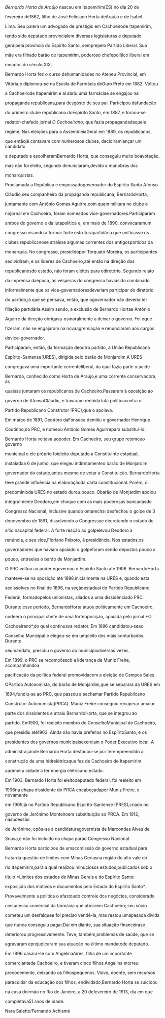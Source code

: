 

*Bernardo Horta de Araújo* nasceu em Itapemirim(ES) no dia 20 de

fevereiro de1862, filho de José Feliciano Horta deAraújo e de Isabel

Lima. Seu paiera um advogado de prestígio em Cachoeirode Itapemirim,

tendo sido deputado provincialem diversas legislaturas e deputado

geralpela província do Espírito Santo, semprepelo Partido Liberal. Sua

mãe era filhado barão de Itapemirim, poderoso chefepolítico liberal em

meados do século XIX.



Bernardo Horta fez o curso dehumanidades no Ateneu Provincial, em

Vitória,e diplomou-se na Escola de Farmácia deOuro Preto em 1882. Voltou

a Cachoeirode Itapemirim e aí abriu uma farmáciae se engajou na

propaganda republicana,para desgosto de seu pai. Participou dafundação

do primeiro clube republicano doEspírito Santo, em 1887, e tornou-se

redator-chefedo jornal *O Cachoeirano*, que fazia propagandadaquele

regime. Nas eleições para a AssembleiaGeral em 1889, os republicanos,

que entãojá contavam com numerosos clubes, decidiramlançar um candidato

a deputado e escolheramBernardo Horta, que conseguiu muito boavotação,

mas não foi eleito, segundo denunciaram,devido a manobras dos

monarquistas.



Proclamada a República e empossadogovernador do Espírito Santo Afonso

Cláudio,seu companheiro da propaganda republicana, BernardoHorta,

juntamente com Antônio Gomes Aguirre,com quem militara no clube e

nojornal em Cachoeiro, foram nomeados vice-governadores.Participaram

ambos do governo e da lutapolítica e, em maio de 1890, convocaramum

congresso visando a formar forte estruturapartidária que unificasse os

clubes republicanose atraísse algumas correntes dos antigospartidos da

monarquia. No congresso, presididopor Torquato Moreira, os participantes

sedividiram, e os líderes de Cachoeiro,até então na direção dos

republicanosdo estado, não foram eleitos para odiretório. Segundo relato

da imprensa daépoca, às vésperas do congresso haviasido combinado

informalmente que os vice-governadoresdeveriam participar do diretório

do partido,já que se pensava, então, que ogovernador não deveria ter

filiação partidária.Assim sendo, a exclusão de Bernardo Hortae Antônio

Aguirre da direção obrigava-osmoralmente a deixar o governo. Foi oque

fizeram: não se engajaram na novaagremiação e renunciaram aos cargos

device-governador.



Participaram, então, da formação deoutro partido, a União Republicana

Espírito-Santense(URES), dirigida pelo barão de Monjardim.A URES

congregava uma importante correnteliberal, da qual fazia parte o paide

Bernardo, conhecido como Horta de Araújo,e uma corrente conservadora, às

quaisse juntaram os republicanos de Cachoeiro.Passaram à oposição ao

governo de AfonsoCláudio, e travaram renhida luta políticacontra o

Partido Republicano Construtor (PRC),que o apoiava.



Em março de 1891, Deodoro daFonseca demitiu o governador Henrique

Coutinho,do PRC, e nomeou Antônio Gomes Aguirrepara substituí-lo.

Bernardo Horta voltava aopoder. Em Cachoeiro, seu grupo retomouo governo

municipal e ele próprio foieleito deputado à Constituinte estadual,

instaladaa 6 de junho, que elegeu indiretamenteo barão de Monjardim

governador do estado,antes mesmo de votar a Constituição. BernardoHorta

teve grande influência na elaboraçãoda carta constitucional. Porém, o

predomínioda URES no estado durou pouco. Obarão de Monjardim apoiou

integralmente Deodoro,em choque com as mais poderosas bancadasdo

Congresso Nacional, inclusive quando omarechal desfechou o golpe de 3

denovembro de 1891, dissolvendo o Congressoe decretando o estado de

sítio nacapital federal. A forte reação ao golpelevou Deodoro à

renúncia, e seu vice,Floriano Peixoto, à presidência. Nos estados,os

governadores que haviam apoiado o golpeforam sendo depostos pouco a

pouco, entreeles o barão de Monjardim.



O PRC voltou ao poder egovernou o Espírito Santo até 1908. BernardoHorta

manteve-se na oposição até 1898,inicialmente na URES e, quando esta

sedissolveu no final de 1896, na seçãoestadual do Partido Republicano

Federal, formadopelos unionistas, aliados a uma dissidênciado PRC.

Durante esse período, BernardoHorta atuou politicamente em Cachoeiro,

ondeera o principal chefe de uma forteoposição, apoiada pelo jornal *O

Cachoeirano*,do qual continuava redator. Em 1896 candidatou-seao

Conselho Municipal e elegeu-se em umpleito dos mais conturbados. Durante

seumandato, presidiu o governo do municípiodiversas vezes.



Em 1899, o PRC se recompôssob a liderança de Muniz Freire, acompanhandoa

pacificação da política federal promovidacom a eleição de Campos Sales.

OPartido Autonomista, do barão de Monjardim,que se separara da URES em

1894,fundiu-se ao PRC, que passou a sechamar Partido Republicano

Construtor Autonomista(PRCA). Muniz Freire conseguiu recuperar amaior

parte dos dissidentes e atraiu BernardoHorta, que se integrou ao

partido. Em1900, foi reeleito membro do ConselhoMunicipal de Cachoeiro,

que presidiu até1903. Ainda não havia prefeitos no EspíritoSanto, e os

presidentes dos governos municipaisexerciam o Poder Executivo local. A

administraçãode Bernardo Horta destacou-se por terempreendido a

construção de uma hidrelétricaque fez de Cachoeiro de Itapemirim

aprimeira cidade a ter energia elétricano estado.



Em 1903, Bernardo Horta foi eleitodeputado federal; foi reeleito em

1906na chapa dissidente do PRCA encabeçadapor Muniz Freire, e novamente

em 1909,já no Partido Republicano Espírito-Santense (PRES),criado no

governo de Jerônimo Monteiroem substituição ao PRCA. Em 1912, nasucessão

de Jerônimo, opôs-se à candidaturagovernista de Marcondes Alves de

Sousa,e não foi incluído na chapa parao Congresso Nacional.



Bernardo Horta participou de umacomissão do governo estadual para

tratarda questão de limites com Minas Geriasna região do alto vale do

rio Itapemirim,para a qual realizou minuciosos estudos,publicados sob o

título *Limites dos estados de Minas Gerais e do Espírito Santo:

exposição dos motivos e documentos pelo Estado do Espírito Santo*.



Provavelmente a política o afastoudo controle dos negócios, considerado

oinsucesso comercial da farmácia que abriraem Cachoeiro; seu sócio

cometeu um desfalquee foi preciso vendê-la, mas restou umapesada dívida

que nunca conseguiu pagar.Daí em diante, sua situação financeirase

deteriorou progressivamente. Teve, também,problemas de saúde, que se

agravaram eprejudicaram sua atuação no último mandatode deputado.



Em 1896 casara-se com AngelinaAires, filha de um importante

comerciantede Cachoeiro, e tiveram cinco filhos.Angelina morreu

precocemente, deixando os filhospequenos. Viúvo, doente, sem recursos

paracuidar da educação dos filhos, endividado,Bernardo Horta se suicidou

na casa doirmão no Rio de Janeiro, a 20 defevereiro de 1913, dia em que

completava51 anos de idade.



Nara Saletto/Fernando Achiamé




